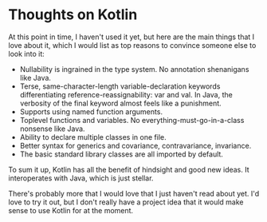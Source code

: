 
# Thoughts on Kotlin

At this point in time, I haven't used it yet, but here are the main things that I love about it, which I would list as top reasons to convince someone else to look into it:

- Nullability is ingrained in the type system. No annotation shenanigans like Java.
- Terse, same-character-length variable-declaration keywords differentiating reference-reassignability: var and val. In Java, the verbosity of the final keyword almost feels like a punishment.
- Supports using named function arguments.
- Toplevel functions and variables. No everything-must-go-in-a-class nonsense like Java.
- Ability to declare multiple classes in one file.
- Better syntax for generics and covariance, contravariance, invariance.
- The basic standard library classes are all imported by default.

To sum it up, Kotlin has all the benefit of hindsight and good new ideas. It interoperates with Java, which is just stellar.

There's probably more that I would love that I just haven't read about yet. I'd love to try it out, but I don't really have a project idea that it would make sense to use Kotlin for at the moment.
